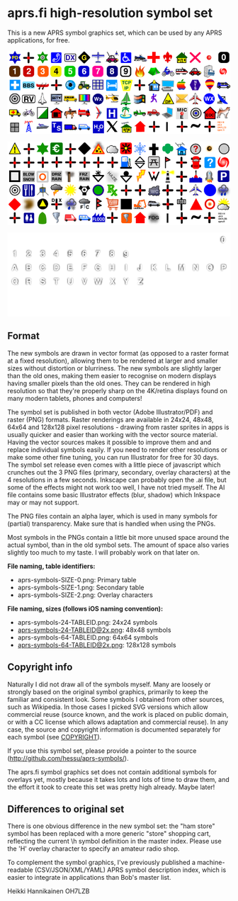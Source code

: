 
aprs.fi high-resolution symbol set
=====================================

This is a new APRS symbol graphics set, which can be used by any APRS
applications, for free.

![Primary table](png/aprs-symbols-24-0@2x.png)

![Secondary table](png/aprs-symbols-24-1@2x.png)

![Overlays](png/aprs-symbols-24-2@2x.png)


Format
--------

The new symbols are drawn in vector format (as opposed to a raster format at
a fixed resolution), allowing them to be rendered at larger and smaller
sizes without distortion or blurriness.  The new symbols are slightly larger
than the old ones, making them easier to recognise on modern displays having
smaller pixels than the old ones.  They can be rendered in high resolution
so that they're properly sharp on the 4K/retina displays found on many
modern tablets, phones and computers!

The symbol set is published in both vector (Adobe Illustrator/PDF) and
raster (PNG) formats.  Raster renderings are available in 24x24, 48x48,
64x64 and 128x128 pixel resolutions - drawing from raster sprites in apps is
usually quicker and easier than working with the vector source material. 
Having the vector sources makes it possible to improve them and and replace
individual symbols easily.  If you need to render other resolutions or make
some other fine tuning, you can run Illustrator for free for 30 days.  The
symbol set release even comes with a little piece of javascript which
crunches out the 3 PNG files (primary, secondary, overlay characters) at the
4 resolutions in a few seconds.  Inkscape can probably open the .ai file,
but some of the effects might not work too well, I have not tried myself. 
The AI file contains some basic Illustrator effects (blur, shadow) which
Inkspace may or may not support.

The PNG files contain an alpha layer, which is used in many symbols for
(partial) transparency.  Make sure that is handled when using the PNGs.

Most symbols in the PNGs contain a little bit more unused space around the
actual symbol, than in the old symbol sets.  The amount of space also varies
slightly too much to my taste.  I will probably work on that later on.

**File naming, table identifiers:**

* aprs-symbols-SIZE-0.png: Primary table
* aprs-symbols-SIZE-1.png: Secondary table
* aprs-symbols-SIZE-2.png: Overlay characters

**File naming, sizes (follows iOS naming convention):**

* aprs-symbols-24-TABLEID.png: 24x24 symbols
* aprs-symbols-24-TABLEID@2x.png: 48x48 symbols
* aprs-symbols-64-TABLEID.png: 64x64 symbols
* aprs-symbols-64-TABLEID@2x.png: 128x128 symbols


Copyright info
-----------------

Naturally I did not draw all of the symbols myself. Many are loosely or
strongly based on the original symbol graphics, primarily to keep the
familiar and consistent look.  Some symbols I obtained from other sources,
such as Wikipedia.  In those cases I picked SVG versions which allow
commercial reuse (source known, and the work is placed on public domain, or
with a CC license which allows adaptation and commercial reuse).  In any
case, the source and copyright information is documented separately for each
symbol (see [COPYRIGHT](COPYRIGHT.md)).

If you use this symbol set, please provide a pointer to the source
(http://github.com/hessu/aprs-symbols/).

The aprs.fi symbol graphics set does not contain additional symbols for
overlays yet, mostly because it takes lots and lots of time to draw them,
and the effort it took to create this set was pretty high already.  Maybe
later!


Differences to original set
------------------------------

There is one obvious difference in the new symbol set: the "ham store"
symbol has been replaced with a more generic "store" shopping cart,
reflecting the current \h symbol definition in the master index.  Please use
the 'H' overlay character to specify an amateur radio shop.

To complement the symbol graphics, I've previously published a
machine-readable (CSV/JSON/XML/YAML) APRS symbol description index, which is
easier to integrate in applications than Bob's master list.


Heikki Hannikainen
OH7LZB

